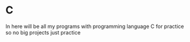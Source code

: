 # C
In here will be all my programs with programming language C for practice so no big projects just practice
